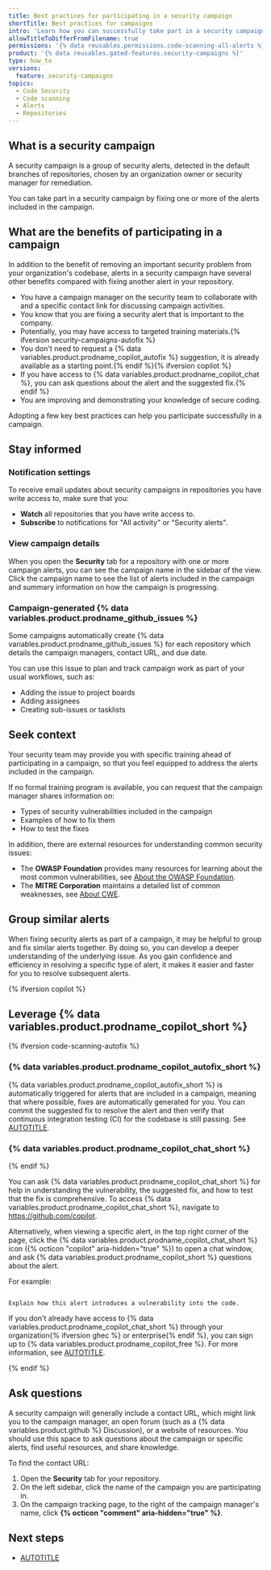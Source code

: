 ```yaml
---
title: Best practices for participating in a security campaign
shortTitle: Best practices for campaigns
intro: 'Learn how you can successfully take part in a security campaign and how it can benefit your career as well as your code.'
allowTitleToDifferFromFilename: true
permissions: '{% data reusables.permissions.code-scanning-all-alerts %}'
product: '{% data reusables.gated-features.security-campaigns %}'
type: how_to
versions:
  feature: security-campaigns
topics:
  - Code Security
  - Code scanning
  - Alerts
  - Repositories
---
```


## What is a security campaign

A security campaign is a group of security alerts, detected in the default branches of repositories, chosen by an organization owner or security manager for remediation.

You can take part in a security campaign by fixing one or more of the alerts included in the campaign.

## What are the benefits of participating in a campaign

In addition to the benefit of removing an important security problem from your organization's codebase, alerts in a security campaign have several other benefits compared with fixing another alert in your repository.

* You have a campaign manager on the security team to collaborate with and a specific contact link for discussing campaign activities.
* You know that you are fixing a security alert that is important to the company.
* Potentially, you may have access to targeted training materials.{% ifversion security-campaigns-autofix %}
* You don't need to request a {% data variables.product.prodname_copilot_autofix %} suggestion, it is already available as a starting point.{% endif %}{% ifversion copilot %}
* If you have access to {% data variables.product.prodname_copilot_chat %}, you can ask questions about the alert and the suggested fix.{% endif %}
* You are improving and demonstrating your knowledge of secure coding.

Adopting a few key best practices can help you participate successfully in a campaign.

## Stay informed

### Notification settings

To receive email updates about security campaigns in repositories you have write access to, make sure that you:

* **Watch** all repositories that you have write access to.
* **Subscribe** to notifications for "All activity" or "Security alerts".

### View campaign details

When you open the **Security** tab for a repository with one or more campaign alerts, you can see the campaign name in the sidebar of the view. Click the campaign name to see the list of alerts included in the campaign and summary information on how the campaign is progressing.

### Campaign-generated {% data variables.product.prodname_github_issues %}

Some campaigns automatically create {% data variables.product.prodname_github_issues %} for each repository which details the campaign managers, contact URL, and due date.

You can use this issue to plan and track campaign work as part of your usual workflows, such as:

* Adding the issue to project boards
* Adding assignees
* Creating sub-issues or tasklists

## Seek context

Your security team may provide you with specific training ahead of participating in a campaign, so that you feel equipped to address the alerts included in the campaign.

If no formal training program is available, you can request that the campaign manager shares information on:

* Types of security vulnerabilities included in the campaign
* Examples of how to fix them
* How to test the fixes

In addition, there are external resources for understanding common security issues:

* The **OWASP Foundation** provides many resources for learning about the most common vulnerabilities, see [About the OWASP Foundation](https://owasp.org/about/).
* The **MITRE Corporation** maintains a detailed list of common weaknesses, see [About CWE](https://cwe.mitre.org/about/index.html).

## Group similar alerts

When fixing security alerts as part of a campaign, it may be helpful to group and fix similar alerts together. By doing so, you can develop a deeper understanding of the underlying issue. As you gain confidence and efficiency in resolving a specific type of alert, it makes it easier and faster for you to resolve subsequent alerts.

{% ifversion copilot %}

## Leverage {% data variables.product.prodname_copilot_short %}

{% ifversion code-scanning-autofix %}

### {% data variables.product.prodname_copilot_autofix_short %}

{% data variables.product.prodname_copilot_autofix_short %} is automatically triggered for alerts that are included in a campaign, meaning that where possible, fixes are automatically generated for you. You can commit the suggested fix to resolve the alert and then verify that continuous integration testing (CI) for the codebase is still passing. See [AUTOTITLE](/code-security/code-scanning/managing-code-scanning-alerts/fixing-alerts-in-security-campaign).

### {% data variables.product.prodname_copilot_chat_short %}

{% endif %}

You can ask {% data variables.product.prodname_copilot_chat_short %} for help in understanding the vulnerability, the suggested fix, and how to test that the fix is comprehensive. To access {% data variables.product.prodname_copilot_chat_short %}, navigate to https://github.com/copilot.

Alternatively, when viewing a specific alert, in the top right corner of the page, click the {% data variables.product.prodname_copilot_chat_short %} icon ({% octicon "copilot" aria-hidden="true" %}) to open a chat window, and ask {% data variables.product.prodname_copilot_short %} questions about the alert.

For example:

   ```text copy

   Explain how this alert introduces a vulnerability into the code.

   ```

If you don't already have access to {% data variables.product.prodname_copilot_chat_short %} through your organization{% ifversion ghec %} or enterprise{% endif %}, you can sign up to {% data variables.product.prodname_copilot_free %}. For more information, see [AUTOTITLE](/copilot/managing-copilot/managing-copilot-as-an-individual-subscriber/managing-copilot-free/accessing-github-copilot-free).

{% endif %}

## Ask questions

A security campaign will generally include a contact URL, which might link you to the campaign manager, an open forum (such as a {% data variables.product.github %} Discussion), or a website of resources. You should use this space to ask questions about the campaign or specific alerts, find useful resources, and share knowledge.

To find the contact URL:

1. Open the **Security** tab for your repository.
1. On the left sidebar, click the name of the campaign you are participating in.
1. On the campaign tracking page, to the right of the campaign manager's name, click **{% octicon "comment" aria-hidden="true" %}**.

## Next steps

* [AUTOTITLE](/code-security/code-scanning/managing-code-scanning-alerts/fixing-alerts-in-security-campaign)
